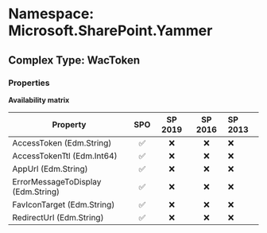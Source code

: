 # Namespace: Microsoft.SharePoint.Yammer

## Complex Type: WacToken

### Properties

**Availability matrix**

Property | SPO | SP 2019 | SP 2016 | SP 2013
----------|:---:|:-------:|:-------:|:-------
AccessToken (Edm.String) | ✅ | ❌ | ❌ | ❌
AccessTokenTtl (Edm.Int64) | ✅ | ❌ | ❌ | ❌
AppUrl (Edm.String) | ✅ | ❌ | ❌ | ❌
ErrorMessageToDisplay (Edm.String) | ✅ | ❌ | ❌ | ❌
FavIconTarget (Edm.String) | ✅ | ❌ | ❌ | ❌
RedirectUrl (Edm.String) | ✅ | ❌ | ❌ | ❌